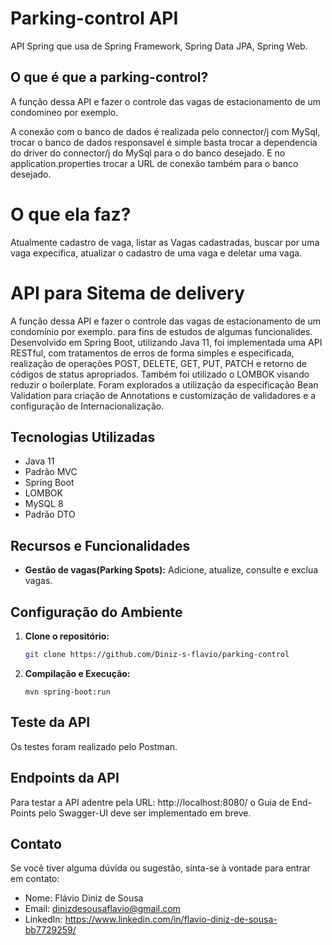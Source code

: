 # Parking-control API
 API Spring que usa de Spring Framework, Spring Data JPA, Spring Web.
## O que é que a parking-control?
A função dessa API e fazer o controle das  vagas de estacionamento de um condomineo por exemplo.

A conexão com o banco de dados é realizada pelo connector/j com MySql, trocar o banco de dados responsavel é simple basta trocar a dependencia do driver do connector/j do MySql para o do banco desejado.
E no application.properties trocar a URL de conexão também para o banco desejado.

# O que ela faz?
Atualmente cadastro de vaga, listar as Vagas cadastradas, buscar por uma vaga expecifica, atualizar o cadastro de uma vaga e deletar uma vaga. 

# API para Sitema de delivery

A função dessa API e fazer o controle das  vagas de estacionamento de um condomínio por exemplo.
para fins de estudos de algumas funcionalides.
Desenvolvido em Spring Boot, utilizando Java 11, foi implementada uma API RESTful, com tratamentos de erros de forma simples
e especificada, realização de operações POST, DELETE, GET, PUT, PATCH e retorno de códigos de status apropriados. Também foi
utilizado o LOMBOK visando reduzir o boilerplate.
Foram explorados a utilização da especificação Bean Validation para criação de Annotations e customização de validadores e
a configuração de Internacionalização.

## Tecnologias Utilizadas

- Java 11
- Padrão MVC
- Spring Boot
- LOMBOK
- MySQL 8
- Padrão DTO

## Recursos e Funcionalidades

- **Gestão de vagas(Parking Spots):** Adicione, atualize, consulte e exclua vagas.

## Configuração do Ambiente

1. **Clone o repositório:**

   ```bash
   git clone https://github.com/Diniz-s-flavio/parking-control
   ```

2. **Compilação e Execução:**

   ```shell
   mvn spring-boot:run
   ```

## Teste da API

Os testes foram realizado pelo Postman.

## Endpoints da API

Para testar a API adentre pela URL: http://localhost:8080/ o Guia de End-Points pelo Swagger-UI deve ser implementado em breve.


## Contato

Se você tiver alguma dúvida ou sugestão, sinta-se à vontade para entrar em contato:

- Nome: Flávio Diniz de Sousa
- Email: dinizdesousaflavio@gmail.com
- LinkedIn: https://www.linkedin.com/in/flavio-diniz-de-sousa-bb7729259/